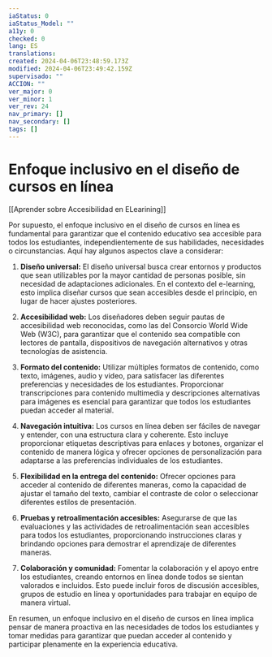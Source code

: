 ```yaml
---
iaStatus: 0
iaStatus_Model: ""
a11y: 0
checked: 0
lang: ES
translations: 
created: 2024-04-06T23:48:59.173Z
modified: 2024-04-06T23:49:42.159Z
supervisado: ""
ACCION: ""
ver_major: 0
ver_minor: 1
ver_rev: 24
nav_primary: []
nav_secondary: []
tags: []
---
```

# Enfoque inclusivo en el diseño de cursos en línea

[[Aprender sobre Accesibilidad en ELearining]]

Por supuesto, el enfoque inclusivo en el diseño de cursos en línea es fundamental para garantizar que el contenido educativo sea accesible para todos los estudiantes, independientemente de sus habilidades, necesidades o circunstancias. Aquí hay algunos aspectos clave a considerar:

1. **Diseño universal:** El diseño universal busca crear entornos y productos que sean utilizables por la mayor cantidad de personas posible, sin necesidad de adaptaciones adicionales. En el contexto del e-learning, esto implica diseñar cursos que sean accesibles desde el principio, en lugar de hacer ajustes posteriores.

2. **Accesibilidad web:** Los diseñadores deben seguir pautas de accesibilidad web reconocidas, como las del Consorcio World Wide Web (W3C), para garantizar que el contenido sea compatible con lectores de pantalla, dispositivos de navegación alternativos y otras tecnologías de asistencia.

3. **Formato del contenido:** Utilizar múltiples formatos de contenido, como texto, imágenes, audio y video, para satisfacer las diferentes preferencias y necesidades de los estudiantes. Proporcionar transcripciones para contenido multimedia y descripciones alternativas para imágenes es esencial para garantizar que todos los estudiantes puedan acceder al material.

4. **Navegación intuitiva:** Los cursos en línea deben ser fáciles de navegar y entender, con una estructura clara y coherente. Esto incluye proporcionar etiquetas descriptivas para enlaces y botones, organizar el contenido de manera lógica y ofrecer opciones de personalización para adaptarse a las preferencias individuales de los estudiantes.

5. **Flexibilidad en la entrega del contenido:** Ofrecer opciones para acceder al contenido de diferentes maneras, como la capacidad de ajustar el tamaño del texto, cambiar el contraste de color o seleccionar diferentes estilos de presentación.

6. **Pruebas y retroalimentación accesibles:** Asegurarse de que las evaluaciones y las actividades de retroalimentación sean accesibles para todos los estudiantes, proporcionando instrucciones claras y brindando opciones para demostrar el aprendizaje de diferentes maneras.

7. **Colaboración y comunidad:** Fomentar la colaboración y el apoyo entre los estudiantes, creando entornos en línea donde todos se sientan valorados e incluidos. Esto puede incluir foros de discusión accesibles, grupos de estudio en línea y oportunidades para trabajar en equipo de manera virtual.

En resumen, un enfoque inclusivo en el diseño de cursos en línea implica pensar de manera proactiva en las necesidades de todos los estudiantes y tomar medidas para garantizar que puedan acceder al contenido y participar plenamente en la experiencia educativa.